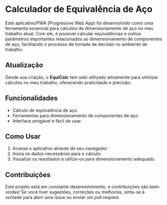 # Calculador de Equivalência de Aço

Este aplicativo/PWA (Progressive Web App) foi desenvolvido como uma ferramenta essencial para cálculos de dimensionamento de aço no meu trabalho atual. Com ele, é possível calcular equivalências e outros parâmetros importantes relacionados ao dimensionamento de componentes de aço, facilitando o processo de tomada de decisão no ambiente de trabalho.

## Atualização

Desde sua criação, o **EquiCalc** tem sido utilizado ativamente para otimizar cálculos no meu trabalho, oferecendo praticidade e precisão.

## Funcionalidades

- Cálculo de equivalência de aço.
- Ferramentas para dimensionamento de componentes de aço.
- Interface amigável e fácil de usar.

## Como Usar

1. Acesse o aplicativo através do seu navegador.
2. Insira os dados necessários para o cálculo.
3. Visualize os resultados e utilize-os para dimensionamento adequado.

## Contribuições

Este projeto está em constante desenvolvimento, e contribuições são bem-vindas! Se você tiver sugestões, correções ou melhorias, sinta-se à vontade para abrir uma issue ou enviar um pull request.

